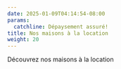 ```yaml
---
date: 2025-01-09T04:14:54-08:00
params:
  catchline: Dépaysement assuré!
title: Nos maisons à la location
weight: 20
---
```


Découvrez nos maisons à la location